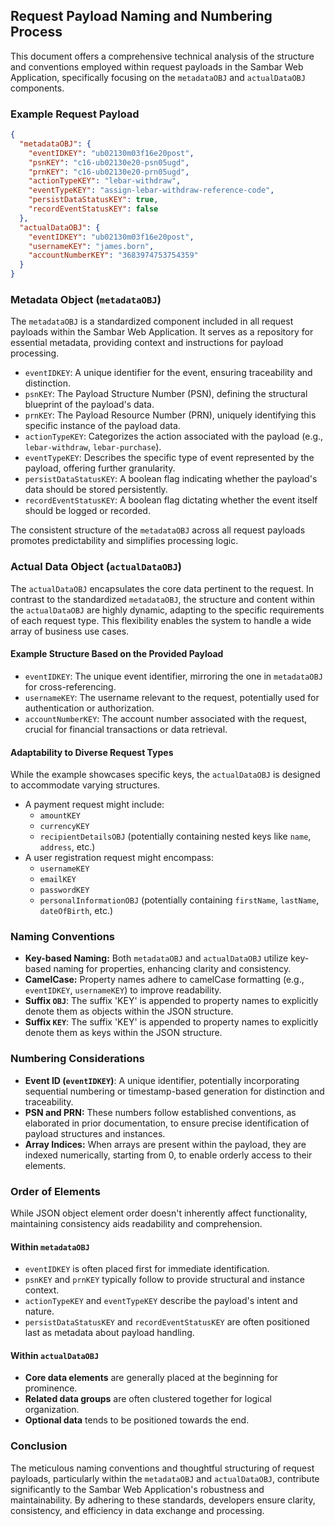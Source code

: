 ## Request Payload Naming and Numbering Process

This document offers a comprehensive technical analysis of the structure and conventions employed within request payloads in the Sambar Web Application, specifically focusing on the `metadataOBJ` and `actualDataOBJ` components.

### Example Request Payload

```json
{
  "metadataOBJ": {
    "eventIDKEY": "ub02130m03f16e20post",
    "psnKEY": "c16-ub02130e20-psn05ugd",
    "prnKEY": "c16-ub02130e20-prn05ugd",
    "actionTypeKEY": "lebar-withdraw",
    "eventTypeKEY": "assign-lebar-withdraw-reference-code",
    "persistDataStatusKEY": true,
    "recordEventStatusKEY": false
  },
  "actualDataOBJ": { 
    "eventIDKEY": "ub02130m03f16e20post",
    "usernameKEY": "james.born",
    "accountNumberKEY": "3683974753754359"
  }
}
```

### Metadata Object (`metadataOBJ`)

The `metadataOBJ` is a standardized component included in all request payloads within the Sambar Web Application. It serves as a repository for essential metadata, providing context and instructions for payload processing.

- `eventIDKEY`: A unique identifier for the event, ensuring traceability and distinction.
- `psnKEY`: The Payload Structure Number (PSN), defining the structural blueprint of the payload's data.
- `prnKEY`: The Payload Resource Number (PRN), uniquely identifying this specific instance of the payload data.
- `actionTypeKEY`: Categorizes the action associated with the payload (e.g., `lebar-withdraw`, `lebar-purchase`).
- `eventTypeKEY`: Describes the specific type of event represented by the payload, offering further granularity.
- `persistDataStatusKEY`: A boolean flag indicating whether the payload's data should be stored persistently.
- `recordEventStatusKEY`: A boolean flag dictating whether the event itself should be logged or recorded.

The consistent structure of the `metadataOBJ` across all request payloads promotes predictability and simplifies processing logic.

### Actual Data Object (`actualDataOBJ`)

The `actualDataOBJ` encapsulates the core data pertinent to the request. In contrast to the standardized `metadataOBJ`, the structure and content within the `actualDataOBJ` are highly dynamic, adapting to the specific requirements of each request type. This flexibility enables the system to handle a wide array of business use cases.

#### Example Structure Based on the Provided Payload

- `eventIDKEY`: The unique event identifier, mirroring the one in `metadataOBJ` for cross-referencing.
- `usernameKEY`: The username relevant to the request, potentially used for authentication or authorization.
- `accountNumberKEY`: The account number associated with the request, crucial for financial transactions or data retrieval.

#### Adaptability to Diverse Request Types

While the example showcases specific keys, the `actualDataOBJ` is designed to accommodate varying structures.

- A payment request might include:
  - `amountKEY`
  - `currencyKEY`
  - `recipientDetailsOBJ` (potentially containing nested keys like `name`, `address`, etc.)
- A user registration request might encompass:
  - `usernameKEY`
  - `emailKEY`
  - `passwordKEY`
  - `personalInformationOBJ` (potentially containing `firstName`, `lastName`, `dateOfBirth`, etc.)

### Naming Conventions

- **Key-based Naming:** Both `metadataOBJ` and `actualDataOBJ` utilize key-based naming for properties, enhancing clarity and consistency.
- **CamelCase:** Property names adhere to camelCase formatting (e.g., `eventIDKEY`, `usernameKEY`) to improve readability.
- **Suffix `OBJ`**: The suffix 'KEY' is appended to property names to explicitly denote them as objects within the JSON structure.
- **Suffix `KEY`**: The suffix 'KEY' is appended to property names to explicitly denote them as keys within the JSON structure.

### Numbering Considerations

- **Event ID (`eventIDKEY`)**: A unique identifier, potentially incorporating sequential numbering or timestamp-based generation for distinction and traceability.
- **PSN and PRN:** These numbers follow established conventions, as elaborated in prior documentation, to ensure precise identification of payload structures and instances.
- **Array Indices:** When arrays are present within the payload, they are indexed numerically, starting from 0, to enable orderly access to their elements.

### Order of Elements

While JSON object element order doesn't inherently affect functionality, maintaining consistency aids readability and comprehension.

#### Within `metadataOBJ`

- `eventIDKEY` is often placed first for immediate identification.
- `psnKEY` and `prnKEY` typically follow to provide structural and instance context.
- `actionTypeKEY` and `eventTypeKEY` describe the payload's intent and nature.
- `persistDataStatusKEY` and `recordEventStatusKEY` are often positioned last as metadata about payload handling.

#### Within `actualDataOBJ`

- **Core data elements** are generally placed at the beginning for prominence.
- **Related data groups** are often clustered together for logical organization.
- **Optional data** tends to be positioned towards the end.

### Conclusion

The meticulous naming conventions and thoughtful structuring of request payloads, particularly within the `metadataOBJ` and `actualDataOBJ`, contribute significantly to the Sambar Web Application's robustness and maintainability. By adhering to these standards, developers ensure clarity, consistency, and efficiency in data exchange and processing.
